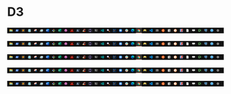 # D3

![](../../.gitbook/assets/devider%20%284%29.png)

![](../../.gitbook/assets/devider%20%284%29.png)

![](../../.gitbook/assets/devider%20%284%29.png)

![](../../.gitbook/assets/devider%20%284%29.png)

![](../../.gitbook/assets/devider%20%284%29.png)

